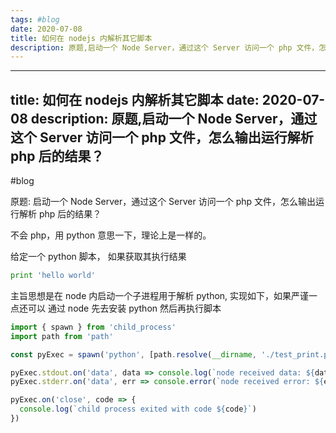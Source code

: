 ```yaml
---
tags: #blog
date: 2020-07-08
title: 如何在 nodejs 内解析其它脚本
description: 原题,启动一个 Node Server，通过这个 Server 访问一个 php 文件，怎么输出运行解析 php 后的结果？
---
```


---
title: 如何在 nodejs 内解析其它脚本
date: 2020-07-08
description: 原题,启动一个 Node Server，通过这个 Server 访问一个 php 文件，怎么输出运行解析 php 后的结果？
---
#blog 

原题: 启动一个 Node Server，通过这个 Server 访问一个 php 文件，怎么输出运行解析 php 后的结果？

不会 php，用 python 意思一下，理论上是一样的。

给定一个 python 脚本， 如果获取其执行结果

```python
print 'hello world'
```

主旨思想是在 node 内启动一个子进程用于解析 python, 实现如下，如果严谨一点还可以
通过 node 先去安装 python 然后再执行脚本

```ts
import { spawn } from 'child_process'
import path from 'path'

const pyExec = spawn('python', [path.resolve(__dirname, './test_print.py')])

pyExec.stdout.on('data', data => console.log(`node received data: ${data}`))
pyExec.stderr.on('data', err => console.error(`node received error: ${err}`))

pyExec.on('close', code => {
  console.log(`child process exited with code ${code}`)
})
```
